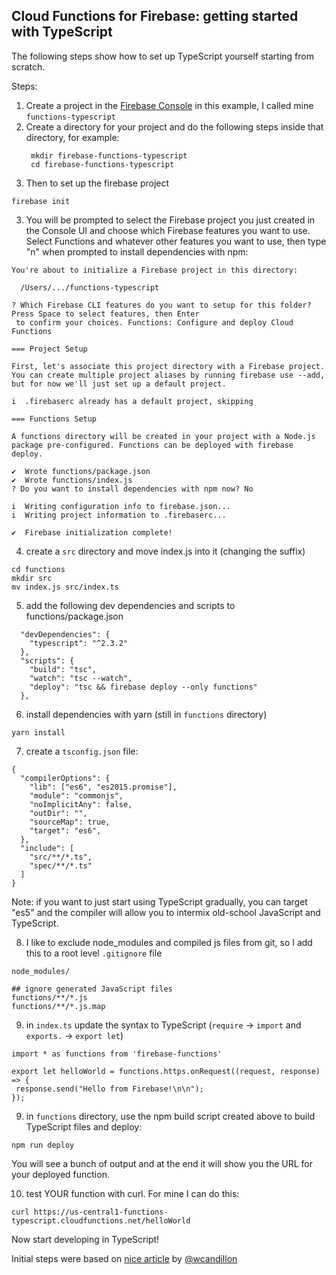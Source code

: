 ## Cloud Functions for Firebase: getting started with TypeScript

The following steps show how to set up TypeScript yourself starting
from scratch.



Steps:

1. Create a project in the [Firebase Console](https://console.firebase.google.com/)
in this example, I called mine `functions-typescript`
2. Create a directory for your project and do the following steps inside that
directory, for example:
   ```
    mkdir firebase-functions-typescript
    cd firebase-functions-typescript
   ```
2. Then to set up the firebase project
```
firebase init
```
3. You will be prompted to select the Firebase project you just created in the
Console UI and choose which Firebase features you want to use.  Select
Functions and whatever other features you want to use, then type "n" when
prompted to install dependencies with npm:
```
You're about to initialize a Firebase project in this directory:

  /Users/.../functions-typescript

? Which Firebase CLI features do you want to setup for this folder? Press Space to select features, then Enter
 to confirm your choices. Functions: Configure and deploy Cloud Functions

=== Project Setup

First, let's associate this project directory with a Firebase project.
You can create multiple project aliases by running firebase use --add,
but for now we'll just set up a default project.

i  .firebaserc already has a default project, skipping

=== Functions Setup

A functions directory will be created in your project with a Node.js
package pre-configured. Functions can be deployed with firebase deploy.

✔  Wrote functions/package.json
✔  Wrote functions/index.js
? Do you want to install dependencies with npm now? No

i  Writing configuration info to firebase.json...
i  Writing project information to .firebaserc...

✔  Firebase initialization complete!
```
4. create a `src` directory and move index.js into it (changing the suffix)
```
cd functions
mkdir src
mv index.js src/index.ts
```
5. add the following dev dependencies and scripts to functions/package.json
```
  "devDependencies": {
    "typescript": "^2.3.2"
  },
  "scripts": {
    "build": "tsc",
    "watch": "tsc --watch",
    "deploy": "tsc && firebase deploy --only functions"
  },
```
6. install dependencies with yarn (still in `functions` directory)
```
yarn install
```
7. create a `tsconfig.json` file:
```
{
  "compilerOptions": {
    "lib": ["es6", "es2015.promise"],
    "module": "commonjs",
    "noImplicitAny": false,
    "outDir": "",
    "sourceMap": true,
    "target": "es6",
  },
  "include": [
    "src/**/*.ts",
    "spec/**/*.ts"
  ]
}
```

Note: if you want to just start using TypeScript gradually, you can target
"es5" and the compiler will allow you to intermix old-school JavaScript
and TypeScript.


8. I like to exclude node_modules and compiled js files from git, so
I add this to a root level `.gitignore` file

```
node_modules/

## ignore generated JavaScript files
functions/**/*.js
functions/**/*.js.map
```

9. in `index.ts` update the syntax to TypeScript (`require` -> `import` and
`exports.` -> `export let`)

```
import * as functions from 'firebase-functions'

export let helloWorld = functions.https.onRequest((request, response) => {
 response.send("Hello from Firebase!\n\n");
});
```

9. in `functions` directory, use the npm build script created
above to build TypeScript files and deploy:
```
npm run deploy
```
You will see a bunch of output and at the end it will show you the URL for your deployed function.

10. test YOUR function with curl. For mine I can do this:
```
curl https://us-central1-functions-typescript.cloudfunctions.net/helloWorld
```

Now start developing in TypeScript!

Initial steps were based on [nice article](https://medium.com/@wcandillon/writing-cloud-functions-with-typescript-61d86e282752) by [@wcandillon](https://twitter.com/wcandillon)
